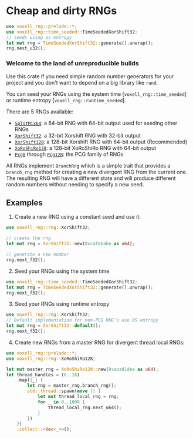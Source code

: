 # Cheap and dirty RNGs

```rust
use voxell_rng::prelude::*;
use voxell_rng::time_seeded::TimeSeededXorShift32;
// seeds using os entropy
let mut rng = TimeSeededXorShift32::generate().unwrap();
rng.next_u32();
```

### Welcome to the land of unreproducible builds

Use this crate if you need simple random number generators for your project
and you don't want to depend on a big library like `rand`.

You can seed your RNGs using the system time [`voxell_rng::time_seeded`] or runtime entropy [`voxell_rng::runtime_seeded`].

There are 5 RNGs available:

-   [`SplitMix64`]: a 64-bit RNG with 64-bit output used for seeding other RNGs
-   [`XorShift32`]: a 32-bit Xorshift RNG with 32-bit output
-   [`XorShift128`]: a 128-bit Xorshift RNG with 64-bit output (Recommended)
-   [`XoRoShiRo128`]: a 128-bit XoRoShiRo RNG with 64-bit output
-   [`Pcg8`] through [`Pcg128`]: the PCG family of RNGs

[`SplitMix64`]: crate::rng::SplitMix64
[`XorShift32`]: crate::rng::XorShift32
[`XorShift128`]: crate::rng::XorShift128
[`XoRoShiRo128`]: crate::rng::XoRoShiRo128
[`Pcg8`]: crate::rng::Pcg8
[`Pcg128`]: crate::rng::Pcg128

All RNGs implement `BranchRng` which is a simple trait that provides a `branch_rng` method
for creating a new divergent RNG from the current one. The resulting RNG will have a different
state and will produce different random numbers without needing to specify a new seed.

## Examples

1. Create a new RNG using a constant seed and use it:

```rust
use voxell_rng::rng::XorShift32;

// create the rng
let mut rng = XorShift32::new(0xcafebabe as u64);

// generate a new number
rng.next_f32();
```

2. Seed your RNGs using the system time

```rust
use voxell_rng::time_seeded::TimeSeededXorShift32;
let mut rng = TimeSeededXorShift32::generate().unwrap();
rng.next_f32();
```

3. Seed your RNGs using runtime entropy

```rust
use voxell_rng::rng::XorShift32;
// Default implementation for non-PCG RNG's use OS entropy
let mut rng = XorShift32::default();
rng.next_f32();
```

4. Create new RNGs from a master RNG for divergent thread local RNGs:

```rust
use voxell_rng::prelude::*;
use voxell_rng::rng::XoRoShiRo128;

let mut master_rng = XoRoShiRo128::new(0xabad1dea as u64);
let thread_handles = (0..16)
    .map(|_| {
        let rng = master_rng.branch_rng();
        std::thread::spawn(move || {
            let mut thread_local_rng = rng;
            for _ in 0..1000 {
                thread_local_rng.next_u64();
            }
        })
    })
    .collect::<Vec<_>>();
```
